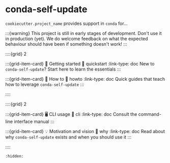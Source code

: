 # conda-self-update

`cookiecutter.project_name` provides support in `conda` for...


:::{warning}
This project is still in early stages of development. Don't use it in production (yet).
We do welcome feedback on what the expected behaviour should have been if something doesn't work!
:::

::::{grid} 2

:::{grid-item-card} 🏡 Getting started
:link: quickstart
:link-type: doc
New to `conda-self-update`? Start here to learn the essentials
:::

:::{grid-item-card} 📖 How to
:link: howto
:link-type: doc
Quick guides that teach how to leverage `conda-self-update`
:::

::::

::::{grid} 2

:::{grid-item-card} 🖥️ CLI usage
:link: cli
:link-type: doc
Consult the command-line interface manual
:::

:::{grid-item-card} 💡 Motivation and vision
:link: why
:link-type: doc
Read about why `conda-self-update` exists and when you should use it
:::

::::

```{toctree}
:hidden:


```
